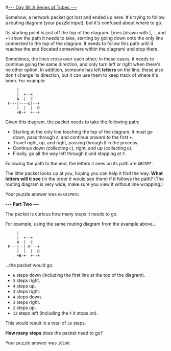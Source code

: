 #[--- Day 19: A Series of Tubes ---](http://adventofcode.com/2017/day/19)

Somehow, a network packet got lost and ended up here. It's trying to follow a routing diagram (your puzzle input), but it's confused about where to go.

Its starting point is just off the top of the diagram. Lines (drawn with |, -, and +) show the path it needs to take, starting by going down onto the only line connected to the top of the diagram. It needs to follow this path until it reaches the end (located somewhere within the diagram) and stop there.

Sometimes, the lines cross over each other; in these cases, it needs to continue going the same direction, and only turn left or right when there's no other option. In addition, someone has left **letters** on the line; these also don't change its direction, but it can use them to keep track of where it's been. For example:
```
     |          
     |  +--+    
     A  |  C    
 F---|----E|--+ 
     |  |  |  D 
     +B-+  +--+ 
```
Given this diagram, the packet needs to take the following path:

- Starting at the only line touching the top of the diagram, it must go down, pass through ``A``, and continue onward to the first ``+``.
- Travel right, up, and right, passing through ``B`` in the process.
- Continue down (collecting ``C``), right, and up (collecting ``D``).
- Finally, go all the way left through ``E`` and stopping at ``F``.

Following the path to the end, the letters it sees on its path are ``ABCDEF``.

The little packet looks up at you, hoping you can help it find the way. **What letters will it see** (in the order it would see them) if it follows the path? (The routing diagram is very wide; make sure you view it without line wrapping.)

Your puzzle answer was ``GSXDIPWTU``.

**--- Part Two ---**

The packet is curious how many steps it needs to go.

For example, using the same routing diagram from the example above...
```
     |          
     |  +--+    
     A  |  C    
 F---|--|-E---+ 
     |  |  |  D 
     +B-+  +--+ 
```
...the packet would go:

- ``6`` steps down (including the first line at the top of the diagram).
- ``3`` steps right.
- ``4`` steps up.
- ``3`` steps right.
- ``4`` steps down.
- ``3`` steps right.
- ``2`` steps up.
- ``13`` steps left (including the ``F`` it stops on).

This would result in a total of ``38`` steps.

**How many steps** does the packet need to go?

Your puzzle answer was ``16100``.